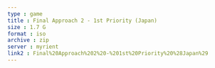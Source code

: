 ```yaml
---
type : game
title : Final Approach 2 - 1st Priority (Japan)
size : 1.7 G
format : iso
archive : zip
server : myrient
link2 : Final%20Approach%202%20-%201st%20Priority%20%28Japan%29
---
```

